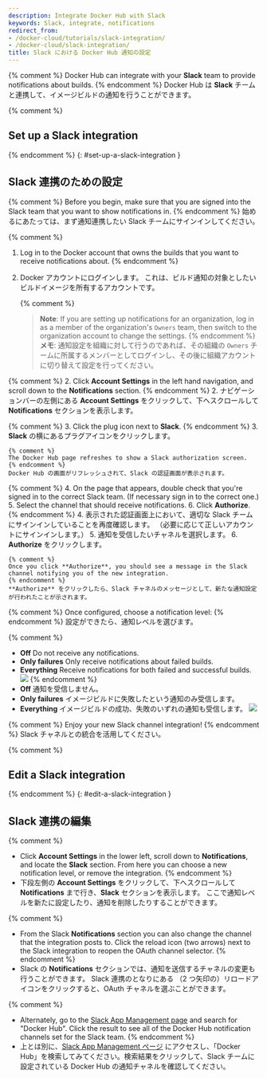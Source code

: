 ```yaml
---
description: Integrate Docker Hub with Slack
keywords: Slack, integrate, notifications
redirect_from:
- /docker-cloud/tutorials/slack-integration/
- /docker-cloud/slack-integration/
title: Slack における Docker Hub 通知の設定
---
```


{% comment %}
Docker Hub can integrate with your **Slack** team to provide notifications about builds.
{% endcomment %}
Docker Hub は **Slack** チームと連携して、イメージビルドの通知を行うことができます。

{% comment %}
## Set up a Slack integration
{% endcomment %}
{: #set-up-a-slack-integration }
## Slack 連携のための設定

{% comment %}
Before you begin, make sure that you are signed into the Slack team that you want to show notifications in.
{% endcomment %}
始めるにあたっては、まず通知連携したい Slack チームにサインインしてください。

{% comment %}
1. Log in to the Docker account that owns the builds that you want to receive notifications about.
{% endcomment %}
1. Docker アカウントにログインします。
   これは、ビルド通知の対象としたいビルドイメージを所有するアカウントです。

    {% comment %}
    > **Note**: If you are setting up notifications for an organization, log in as a member of the organization's `Owners` team, then switch to the organization account to change the settings.
    {% endcomment %}
    > **メモ**: 通知設定を組織に対して行うのであれば、その組織の `Owners` チームに所属するメンバーとしてログインし、その後に組織アカウントに切り替えて設定を行ってください。

{% comment %}
2. Click **Account Settings** in the left hand navigation, and scroll down to the **Notifications** section.
{% endcomment %}
2. ナビゲーションバーの左側にある **Account Settings** をクリックして、下へスクロールして **Notifications** セクションを表示します。

{% comment %}
3. Click the plug icon next to **Slack**.
{% endcomment %}
3. **Slack** の横にあるプラグアイコンをクリックします。

    {% comment %}
    The Docker Hub page refreshes to show a Slack authorization screen.
    {% endcomment %}
    Docker Hub の画面がリフレッシュされて、Slack の認証画面が表示されます。

{% comment %}
4. On the page that appears, double check that you're signed in to the correct Slack team. (If necessary sign in to the correct one.)
5. Select the channel that should receive notifications.
6. Click **Authorize**.
{% endcomment %}
4. 表示された認証画面上において、適切な Slack チームにサインインしていることを再度確認します。
   （必要に応じて正しいアカウントにサインインします。）
5. 通知を受信したいチャネルを選択します。
6. **Authorize** をクリックします。

    {% comment %}
    Once you click **Authorize**, you should see a message in the Slack channel notifying you of the new integration.
    {% endcomment %}
    **Authorize** をクリックしたら、Slack チャネルのメッセージとして、新たな通知設定が行われたことが示されます。

{% comment %}
Once configured, choose a notification level:
{% endcomment %}
設定ができたら、通知レベルを選びます。

{% comment %}
* **Off** Do not receive any notifications.
* **Only failures** Only receive notifications about failed builds.
* **Everything** Receive notifications for both failed and successful builds.
  ![](images/slack-notification-updates.png)
{% endcomment %}
* **Off** 通知を受信しません。
* **Only failures** イメージビルドに失敗したという通知のみ受信します。
* **Everything** イメージビルドの成功、失敗のいずれの通知も受信します。
  ![](images/slack-notification-updates.png)

{% comment %}
Enjoy your new Slack channel integration!
{% endcomment %}
Slack チャネルとの統合を活用してください。

{% comment %}
## Edit a Slack integration
{% endcomment %}
{: #edit-a-slack-integration }
## Slack 連携の編集

{% comment %}
* Click **Account Settings** in the lower left, scroll down to **Notifications**, and locate the **Slack** section. From here you can choose a new notification level, or remove the integration.
{% endcomment %}
* 下段左側の **Account Settings** をクリックして、下へスクロールして **Notifications** まで行き、**Slack** セクションを表示します。
  ここで通知レベルを新たに設定したり、通知を削除したりすることができます。

{% comment %}
* From the Slack **Notifications** section you can also change the channel that the integration posts to. Click the reload icon (two arrows) next to the Slack integration to reopen the OAuth channel selector.
{% endcomment %}
* Slack の **Notifications** セクションでは、通知を送信するチャネルの変更も行うことができます。
 Slack 連携のとなりにある （2 つ矢印の）リロードアイコンをクリックすると、OAuth チャネルを選ぶことができます。

{% comment %}
* Alternately, go to the <a href="https://slack.com/apps/manage" target="_blank">Slack App Management page</a> and search for "Docker Hub". Click the result to see all of the Docker Hub notification channels set for the Slack team.
{% endcomment %}
* 上とは別に、<a href="https://slack.com/apps/manage" target="_blank">Slack App Management ページ</a> にアクセスし、「Docker Hub」を検索してみてください。検索結果をクリックして、Slack チームに設定されている Docker Hub の通知チャネルを確認してください。
